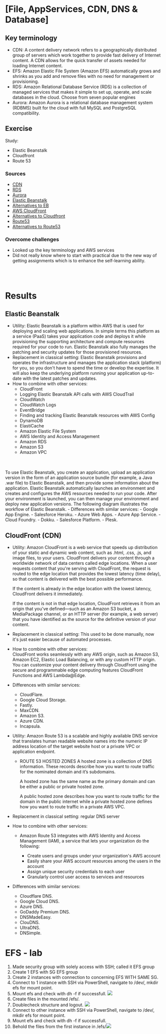 # [File, AppServices, CDN, DNS & Database]


## Key terminology
- CDN: A content delivery network refers to a geographically distributed group of servers which work together to provide fast delivery of Internet content. A CDN allows for the quick transfer of assets needed for loading Internet content.
-  EFS: Amazon Elastic File System (Amazon EFS) automatically grows and shrinks as you add and remove files with no need for management or provisioning.
- RDS: Amazon Relational Database Service (RDS) is a collection of managed services that makes it simple to set up, operate, and scale databases in the cloud. Choose from seven popular engines
- Aurora: Amazon Aurora is a relational database management system (RDBMS) built for the cloud with full MySQL and PostgreSQL compatibility. 


## Exercise
Study:
- Elastic Beanstalk
- Cloudfront 
- Route 53

### Sources
- [CDN](https://www.cloudflare.com/learning/cdn/what-is-a-cdn/)
- [RDS](https://aws.amazon.com/rds/)
- [Aurora](https://aws.amazon.com/rds/aurora/)
- [Elastic Beanstalk](https://docs.aws.amazon.com/elasticbeanstalk/latest/dg/Welcome.html)
- [Alternatives to EB](https://www.g2.com/products/aws-elastic-beanstalk/competitors/alternatives)
- [AWS CloudFront](https://docs.aws.amazon.com/AmazonCloudFront/latest/DeveloperGuide/Introduction.html)
- [Alternatives to Cloudfront](https://stackshare.io/amazon-cloudfront/alternatives)
- [Route53](https://aws.amazon.com/route53/)
- [Alternatives to Route53](https://www.g2.com/products/amazon-route-53/competitors/alternatives)

### Overcome challenges
- Looked up the key terminology and AWS services
- Did not really know where to start with practical due to the new way of getting assignments which is to enhance the self-learning ability. 
<br>
<br> 

# Results
## Elastic Beanstalk
- Utility: Elastic Beanstalk is a platform within AWS that is used for deploying and scaling web applications. In simple terms this platform as a service (PaaS) takes your application code and deploys it while provisioning the supporting architecture and compute resources required for your code to run. Elastic Beanstalk also fully manages the patching and security updates for those provisioned resources. 
- Replacement in classical setting: Elastic Beanstalk provisions and operates the infrastructure and manages the application stack (platform) for you, so you don't have to spend the time or develop the expertise. It will also keep the underlying platform running your application up-to-date with the latest patches and updates.
- How to combine with other services:
  - CloudFront
  - Logging Elastic Beanstalk API calls with AWS CloudTrail
  - CloudWatch
  - CloudWatch Logs
  - EventBridge
  - Finding and tracking Elastic Beanstalk resources with AWS Config
  - DynamoDB
  - ElastiCache
  - Amazon Elastic File System
  - AWS Identity and Access Management
  - Amazon RDS
  - Amazon S3
  - Amazon VPC
<br>
<br>To use Elastic Beanstalk, you create an application, upload an application version in the form of an application source bundle (for example, a Java .war file) to Elastic Beanstalk, and then provide some information about the application. Elastic Beanstalk automatically launches an environment and creates and configures the AWS resources needed to run your code. After your environment is launched, you can then manage your environment and deploy new application versions. The following diagram illustrates the workflow of Elastic Beanstalk.
- Differences with similar services: 
    -  Google App Engine.
    -  Salesforce Heroku.
    -  Azure Web Apps.
    -  Azure App Service.
    -  Cloud Foundry.
    -  Dokku.
    -  Salesforce Platform.
    -  Plesk.

## CloudFront (CDN)
- Utility: Amazon CloudFront is a web service that speeds up distribution of your static and    dynamic web content, such as .html, .css, .js, and image files, to your users. CloudFront delivers your content through a worldwide network of data centers called edge locations. When a user requests content that you're serving with CloudFront, the request is routed to the edge location that provides the lowest latency (time delay), so that content is delivered with the best possible performance.

    If the content is already in the edge location with the lowest latency, CloudFront delivers it immediately.

    If the content is not in that edge location, CloudFront retrieves it from an origin that you've defined—such as an Amazon S3 bucket, a MediaPackage channel, or an HTTP server (for example, a web server) that you have identified as the source for the definitive version of your content.
- Replacement in classical setting: This used to be done manually, now it's just easier because of automated processes. 
- How to combine with other services:
  <br>CloudFront works seamlessly with any AWS origin, such as Amazon S3, Amazon EC2, Elastic Load Balancing, or with any custom HTTP origin. You can customize your content delivery through CloudFront using the secure and programmable edge computing features CloudFront Functions and AWS Lambda@Edge.
- Differences with similar services:
    -   CloudFlare. 
    -   Google Cloud Storage.
    -   Fastly. 
    -   MaxCDN. 
    -   Amazon S3. 
    -   Azure CDN. 
    -   Incapsula.


- Utility: Amazon Route 53 is a scalable and highly available DNS service that translates human readable website names into the numeric IP address location of the target website host or a private VPC or application endpoint.
  
  - ROUTE 53 HOSTED ZONES
    A hosted zone is a collection of DNS information. These records describe how you want to route traffic for the nominated domain and it’s subdomains.

    A hosted zone has the same name as the primary domain and can be either a public or private hosted zone.

    A public hosted zone describes how you want to route traffic for the domain in the public internet while a private hosted zone defines how you want to route traffic in a private AWS VPC.
- Replacement in classical setting: regular DNS server
- How to combine with other services:
  - Amazon Route 53 integrates with AWS Identity and Access Management (IAM), a service that lets your organization do the following:

    -  Create users and groups under your organization's AWS account
    -  Easily share your AWS account resources among the users in the account
    -  Assign unique security credentials to each user
    -  Granularly control user access to services and resources
- Differences with similar services:
    -   Cloudflare DNS.
    -   Google Cloud DNS.
    -   Azure DNS.
    -   GoDaddy Premium DNS.
    -   DNSMadeEasy.
    -   ClouDNS.
    -   UltraDNS.
    -   DNSimple.
  
# EFS - lab
1. Made security group with solely access with SSH; called it EFS group
2. Create 1 EFS with SG EFS group 
3. Create 2 instances with connection to concerning EFS WITH SAME SG.
4. Connect to 1 instance with SSH via PowerShell, navigate to /dev/, mkdir efs for mount point.
5. Mount efs and check with dh -f if successfull.
   ![](../../00_includes/AWS/AWS-13/mountline.png)
6. Create files in the mounted /efs/.
7. Doublecheck structure and logout. ![](/00_includes/AWS/AWS-13/EFS1.png)
8. Connect to other instance with SSH via PowerShell, navigate to /dev/, mkdir efs for mount point.
9.  Mount efs and check with dh -f if successfull.
10. Behold the files from the first instance in /efs/![](../../00_includes/AWS/AWS-13/EFS2.png)